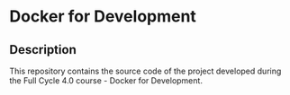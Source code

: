 # Docker for Development

## Description

This repository contains the source code of the project developed during the Full Cycle 4.0 course - Docker for Development.
